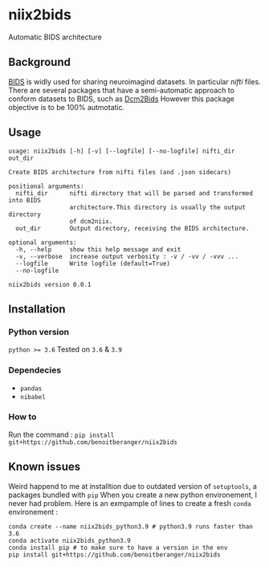 # niix2bids
Automatic BIDS architecture


## Background
[BIDS](https://bids.neuroimaging.io/) is widly used for sharing neuroimagind datasets. In particular *nifti* files.
There are several packages that have a semi-automatic approach to conform datasets to BIDS, such as [Dcm2Bids](https://github.com/UNFmontreal/Dcm2Bids)
However this package objective is to be 100% autmotatic.


## Usage
```
usage: niix2bids [-h] [-v] [--logfile] [--no-logfile] nifti_dir out_dir

Create BIDS architecture from nifti files (and .json sidecars)

positional arguments:
  nifti_dir      nifti directory that will be parsed and transformed into BIDS
                 architecture.This directory is usually the output directory
                 of dcm2niix.
  out_dir        Output directory, receiving the BIDS architecture.

optional arguments:
  -h, --help     show this help message and exit
  -v, --verbose  increase output verbosity : -v / -vv / -vvv ...
  --logfile      Write logfile (default=True)
  --no-logfile

niix2bids version 0.0.1
```


## Installation


### Python version

`python >= 3.6` Tested on `3.6` & `3.9`


### Dependecies

- `pandas`
- `nibabel`


### How to

Run the command :
`pip install git+https://github.com/benoitberanger/niix2bids`


## Known issues

Weird happend to me at installtion due to outdated version of `setuptools`, a packages bundled with `pip`
When you create a new python environement, I never had problem. Here is an exmpample of lines to create a fresh `conda` environement :
```
conda create --name niix2bids_python3.9 # python3.9 runs faster than 3.6
conda activate niix2bids_python3.9
conda install pip # to make sure to have a version in the env
pip install git+https://github.com/benoitberanger/niix2bids
```
